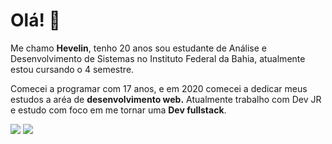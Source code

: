 # Olá! 👋

Me chamo **Hevelin**, tenho 20 anos sou estudante de Análise e Desenvolvimento de Sistemas no Instituto Federal da Bahia, atualmente estou cursando o 4 semestre.

Comecei a programar com 17 anos, e em 2020 comecei a dedicar meus estudos a aréa de **desenvolvimento web.** Atualmente trabalho com Dev JR e estudo com  foco em me tornar uma **Dev fullstack**.

<p align="left">
  <a href="https://www.instagram.com/hevelinfrts/" alt="Instagram">
  <img src="https://img.shields.io/badge/-Instagram-DF0174?style=for-the-badge&logo=instagram&logoColor=white&link=https:////www.instagram.com/hevelinfrts/"/></a>
  <a href="https://www.linkedin.com/in/hevelin-freitas-6057b01b5/" alt="Linkedin">
  <img src="https://img.shields.io/badge/-Linkedin-0e76a8?style=for-the-badge&logo=Linkedin&logoColor=white&link=https://www.linkedin.com/in/hevelin-freitas-6057b01b5/" /></a>
</p>  
